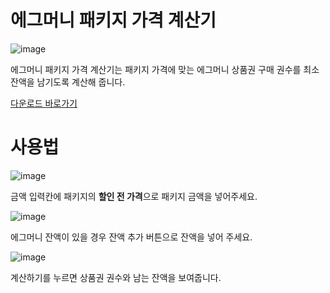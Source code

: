 # 에그머니 패키지 가격 계산기
![image](https://github.com/user-attachments/assets/10b8806f-edab-4027-89ef-390b3cc2b000)

에그머니 패키지 가격 계산기는 패키지 가격에 맞는 에그머니 상품권 구매 권수를 최소 잔액을 남기도록 계산해 줍니다.

[다운로드 바로가기](https://github.com/TUVup/eggcalcgfl2/releases/tag/v1.0.0)

# 사용법
![image](https://github.com/user-attachments/assets/f8f14fb3-30f9-4767-8f9b-e92d47911c00)

금액 입력칸에 패키지의 <b>할인 전 가격</b>으로 패키지 금액을 넣어주세요.

![image](https://github.com/user-attachments/assets/90706eee-8307-45e1-aa9f-13f88fae5506)

에그머니 잔액이 있을 경우 잔액 추가 버튼으로 잔액을 넣어 주세요.

![image](https://github.com/user-attachments/assets/1cf343c9-90ca-431d-8f5a-7ca1a4b37af2)

계산하기를 누르면 상품권 권수와 남는 잔액을 보여줍니다.
